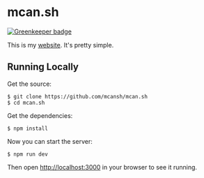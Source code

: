 # mcan.sh

[![Greenkeeper badge](https://badges.greenkeeper.io/mcansh/mcan.sh.svg)](https://greenkeeper.io/)

This is my [website](https://mcan.sh). It's pretty simple.

## Running Locally

Get the source:

    $ git clone https://github.com/mcansh/mcan.sh
    $ cd mcan.sh

Get the dependencies:

    $ npm install

Now you can start the server:

    $ npm run dev

Then open <http://localhost:3000> in your browser to see it running.
